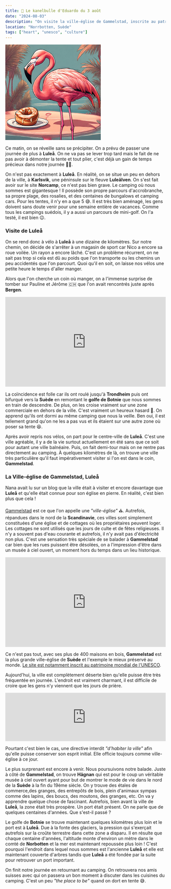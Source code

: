 ```yaml
---
title: 🥮 Le kanelbulle d'Eduardo du 3 août
date: "2024-08-03"
description: "On visite la ville-église de Gammelstad, inscrite au patrimoine mondial de l'UNESCO !"
location: "Norrbotten, Suède"
tags: ["heart", "unesco", "culture"]
---
```


![Kanelbullar d'Eduardo](../kanelbullar_eduardo.png)

Ce matin, on se réveille sans se précipiter. On a prévu de passer une journée de plus à **Luleå**. On ne va pas se lever trop tard mais le fait de ne pas avoir à démonter la tente et tout plier, c'est déjà un gain de temps précieux dans notre journée 👌🏼.

On n'est pas exactement à **Luleå**. En réalité, on se situe un peu en dehors de la ville, à **Karlsvik**, une péninsule sur le fleuve **Luleälven**. On s'est fait avoir sur le site **Norcamp**, ce n'est pas bien grave. Le camping où nous sommes est gigantesque ! Il possède son propre parcours d'accrobranche, sa propre plage, des rosalies, et des centaines de bungalows et camping cars. Pour les tentes, il n'y en a que 5 😅. Il est très bien aménagé, les gens doivent sans doute venir pour une semaine entière de vacances. Comme tous les campings suédois, il y a aussi un parcours de mini-golf. On l'a testé, il est bien 😉.

### Visite de Luleå

On se rend donc à vélo à **Luleå** à une dizaine de kilomètres. Sur notre chemin, on décide de s'arrêter à un magasin de sport car Nico a encore sa roue voilée. Un rayon a encore lâché. C'est un problème récurrent, on ne sait pas trop si cela est dû au poids que l'on transporte ou les chemins un peu accidentés que l'on parcourt. Quoi qu'il en soit, on laisse nos vélos une petite heure le temps d'aller manger.

Alors que l'on cherche un coin où manger, on a l'immense surprise de tomber sur Pauline et Jérôme 🇨🇭 que l'on avait rencontrés juste après **Bergen**.

<div style="width: 100%; height: 0; position: relative; padding-bottom: 56%;"><iframe src="https://giphy.com/embed/WuGSL4LFUMQU" style="top: 0; left: 0; width: 100%; height: 100%; position: absolute; border: 0;" allowfullscreen scrolling="no" allow="encrypted-media;" class="giphy-embed"></iframe></div>

La coïncidence est folle car ils ont roulé jusqu'à **Trondheim** puis ont bifurqué vers la **Suède** en remontant le **golfe de Botnie** que nous sommes en train de descendre. De plus, on les croise vraiment sur une zone commerciale en dehors de la ville. C'est vraiment un heureux hasard 🤗. On apprend qu'ils ont dormi au même camping que nous la veille. Ben oui, il est tellement grand qu'on ne les a pas vus et ils étaient sur une autre zone où poser sa tente 😆.

Après avoir repris nos vélos, on part pour le centre-ville de **Luleå**. C'est une ville agréable, il y a de la vie surtout actuellement en été sans que ce soit pour autant une ville balnéaire. Puis, on fait demi-tour mais on ne rentre pas directement au camping. À quelques kilomètres de là, on trouve une ville très particulière qu'il faut impérativement visiter si l'on est dans le coin, **Gammelstad**.

### La Ville-église de Gammelstad, Luleå

Nana avait lu sur un blog que la ville était à visiter et encore davantage que **Luleå** et qu'elle était connue pour son église en pierre. En réalité, c'est bien plus que cela !

[Gammelstad](https://visitgammelstad.se/engelska/gammelstad.4.58c7a8e17f026b314f9066.html) est ce que l'on appelle une _"ville-église"_ ⛪. Autrefois, répandues dans le nord de la **Scandinavie**, ces villes sont simplement constituées d'une église et de cottages où les propriétaires peuvent loger. Les cottages ne sont utilisés que les jours de culte et de fêtes religieuses. Il n'y a souvent pas d'eau courante et autrefois, il n'y avait pas d'électricité non plus. C'est une sensation très spéciale de se balader à **Gammelstad** car bien que les rues puissent être désolées, on a l'impression d'être dans un musée à ciel ouvert, un moment hors du temps dans un lieu historique.

<div style="width: 100%; height: 0; position: relative; padding-bottom: 56%;"><iframe src="https://giphy.com/embed/Dd7gLPrIgVaaNRl0NE" style="top: 0; left: 0; width: 100%; height: 100%; position: absolute; border: 0;" allowfullscreen scrolling="no" allow="encrypted-media;" class="giphy-embed"></iframe></div>

Ce n'est pas tout, avec ses plus de 400 maisons en bois, **Gammelstad** est la plus grande ville-église de **Suède** et l'exemple le mieux préservé au monde. [Le site est notamment inscrit au patrimoine mondial de l'UNESCO](https://whc.unesco.org/fr/list/762/).

Aujourd'hui, la ville est complètement déserte bien qu'elle puisse être très fréquentée en journée. L'endroit est vraiment charmant, il est difficile de croire que les gens n'y viennent que les jours de prière.

<div style="left: 0; width: 100%; height: 152px; position: relative;"><iframe src="https://open.spotify.com/embed/track/3NfxSdJnVdon1axzloJgba?utm_source=oembed" style="top: 0; left: 0; width: 100%; height: 100%; position: absolute; border: 0;" allowfullscreen allow="clipboard-write; encrypted-media; fullscreen; picture-in-picture;"></iframe></div>

Pourtant c'est bien le cas, une directive interdit _"d'habiter la ville"_ afin qu'elle puisse conserver son esprit initial. Elle officie toujours comme ville-église à ce jour.

Le plus surprenant est encore à venir. Nous poursuivons notre balade. Juste à côté de **Gammelstad**, on trouve **Hägnan** qui est pour le coup un véritable musée à ciel ouvert ayant pour but de montrer le mode de vie dans le nord de la **Suède** à la fin du 19ème siècle. On y trouve des étales de commerce,des granges, des entrepôts de bois, plein d'animaux sympas comme des lapins, des boucs, des moutons, des granges, etc. On va y apprendre quelque chose de fascinant. Autrefois, bien avant la ville de **Luleå**, la zone était très prospère. Un port était présent. On ne parle que de quelques centaines d'années. Que s'est-il passé ?

Le golfe de **Botnie** se trouve maintenant quelques kilomètres plus loin et le port est à **Luleå**. Due à la fonte des glaciers, la pression qui s'exerçait autrefois sur la croûte terrestre dans cette zone a disparu. Il en résulte que chaque centaine d'années, l'altitude monte d'environ un mètre dans le comté de **Norbotten** et la mer est maintenant repoussée plus loin ! C'est pourquoi l'endroit dans lequel nous sommes est l'ancienne **Luleå** et elle est maintenant couverte d'arbres tandis que **Luleå** a été fondée par la suite pour retrouver un port important.

On finit notre journée en retournant au camping. On retrouvera nos amis suisses avec qui on passera un bon moment à discuter dans les cuisines du camping. C'est un peu _"the place to be"_ quand on dort en tente 😅.
